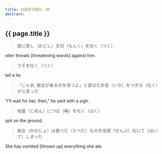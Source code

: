 ```yaml
---
title: 日语学习笔记・05
abstract: 
---
```


## {{ page.title }}

> 彼に脅し（おどし）文句（もんく）を吐く（つく）

utter threats [threatening words] against him.

> うそを吐く（つく）

tell a lie.

> 「じゃあ, 彼女が来るのを待つよ」と彼はため息（いき）をつきな（吐く）がら言った

“I'll wait for her, then,” he said with a sigh.

> 地面（じめん）につば（唾）を吐く（はく）

spit on the ground.

> 彼女（かのじょ）は食べた（たべだ）ものを全部（ぜんぶ）吐いて（はいて）しまった

She has vomited [thrown up] everything she ate.